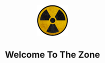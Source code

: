 <p align="center">
<img width="100" height="auto" src="archiso/airootfs/usr/share/zone.png" />
</p>
<h1 align="center">Welcome To The Zone</h1>
